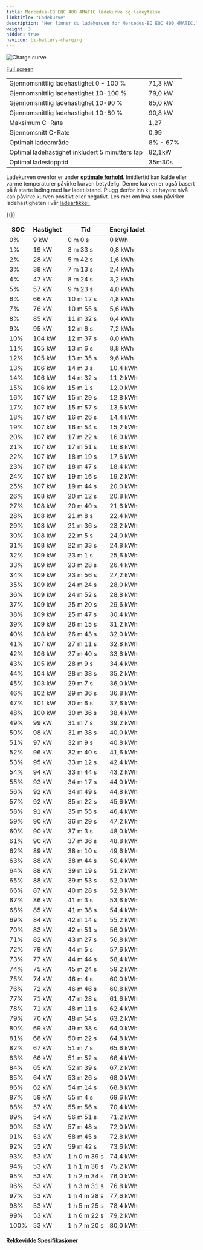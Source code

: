 ```yaml
---
title: Mercedes-EQ EQC 400 4MATIC ladekurve og ladeytelse
linktitle: "Ladekurve"
description: "Her finner du ladekurven for Mercedes-EQ EQC 400 4MATIC."
weight: 3
hidden: true
navicon: bi-battery-charging
---
```

<!-- markdownlint-disable MD033 -->
<img src="../chargingcurve.svg" alt="Charge curve" class="img-fluid">

[Full screen](../chargingcurve.svg)


<table class="table table-striped border">
<tbody>
<tr>
<td>Gjennomsnittlig ladehastighet 0 - 100 %</td><td>71,3 kW</td>
</tr>
<tr>
<td>Gjennomsnittlig ladehastighet 10-100 %</td><td>79,0 kW</td>
</tr>
<tr>
<td>Gjennomsnittlig ladehastighet 10-90 %</td><td>85,0 kW</td>
</tr>
<tr>
<td>Gjennomsnittlig ladehastighet 10-80 %</td><td>90,8 kW</td>
</tr>
<tr>
<td>Maksimum C-Rate</td><td>1,27</td>
</tr>
<tr>
<td>Gjennomsnitt C-Rate</td><td>0,99</td>
</tr>
<tr>
<td>Optimalt ladeområde</td><td>8% - 67%</td>
</tr>
<tr>
<td>Optimal ladehastighet inkludert 5 minutters tap</td><td>82,1kW</td>
</tr>
<tr>
<td>Optimal ladestopptid</td><td>35m30s</td>
</tr>
</tbody>
</table>


Ladekurven ovenfor er under **[optimale forhold](../../../../../technology/battery/charging/#temperatur)**. Imidlertid kan kalde eller varme temperaturer påvirke kurven betydelig. Denne kurven er også basert på å starte lading med lav ladetilstand. Plugg derfor inn kl. et høyere nivå kan påvirke kurven positivt eller negativt. Les mer om hva som påvirker ladehastigheten i vår [ladeartikkel.](../../../../../technology/battery/charging/)


{{<evkxdisplayaddarticle />}}
<table class="table table-striped border">
<thead>
<tr><th>SOC</th><th>Hastighet</th><th>Tid</th><th>Energi ladet</th></tr>
</thead>
<tbody>
<tr>
<td>0%</td><td>9 kW</td><td> 0 m 0 s </td><td>0 kWh </td>
</tr>
<tr>
<td>1%</td><td>19 kW</td><td> 3 m 33 s </td><td>0,8 kWh </td>
</tr>
<tr>
<td>2%</td><td>28 kW</td><td> 5 m 42 s </td><td>1,6 kWh </td>
</tr>
<tr>
<td>3%</td><td>38 kW</td><td> 7 m 13 s </td><td>2,4 kWh </td>
</tr>
<tr>
<td>4%</td><td>47 kW</td><td> 8 m 24 s </td><td>3,2 kWh </td>
</tr>
<tr>
<td>5%</td><td>57 kW</td><td> 9 m 23 s </td><td>4,0 kWh </td>
</tr>
<tr>
<td>6%</td><td>66 kW</td><td> 10 m 12 s </td><td>4,8 kWh </td>
</tr>
<tr>
<td>7%</td><td>76 kW</td><td> 10 m 55 s </td><td>5,6 kWh </td>
</tr>
<tr>
<td>8%</td><td>85 kW</td><td> 11 m 32 s </td><td>6,4 kWh </td>
</tr>
<tr>
<td>9%</td><td>95 kW</td><td> 12 m 6 s </td><td>7,2 kWh </td>
</tr>
<tr>
<td>10%</td><td>104 kW</td><td> 12 m 37 s </td><td>8,0 kWh </td>
</tr>
<tr>
<td>11%</td><td>105 kW</td><td> 13 m 6 s </td><td>8,8 kWh </td>
</tr>
<tr>
<td>12%</td><td>105 kW</td><td> 13 m 35 s </td><td>9,6 kWh </td>
</tr>
<tr>
<td>13%</td><td>106 kW</td><td> 14 m 3 s </td><td>10,4 kWh </td>
</tr>
<tr>
<td>14%</td><td>106 kW</td><td> 14 m 32 s </td><td>11,2 kWh </td>
</tr>
<tr>
<td>15%</td><td>106 kW</td><td> 15 m 1 s </td><td>12,0 kWh </td>
</tr>
<tr>
<td>16%</td><td>107 kW</td><td> 15 m 29 s </td><td>12,8 kWh </td>
</tr>
<tr>
<td>17%</td><td>107 kW</td><td> 15 m 57 s </td><td>13,6 kWh </td>
</tr>
<tr>
<td>18%</td><td>107 kW</td><td> 16 m 26 s </td><td>14,4 kWh </td>
</tr>
<tr>
<td>19%</td><td>107 kW</td><td> 16 m 54 s </td><td>15,2 kWh </td>
</tr>
<tr>
<td>20%</td><td>107 kW</td><td> 17 m 22 s </td><td>16,0 kWh </td>
</tr>
<tr>
<td>21%</td><td>107 kW</td><td> 17 m 51 s </td><td>16,8 kWh </td>
</tr>
<tr>
<td>22%</td><td>107 kW</td><td> 18 m 19 s </td><td>17,6 kWh </td>
</tr>
<tr>
<td>23%</td><td>107 kW</td><td> 18 m 47 s </td><td>18,4 kWh </td>
</tr>
<tr>
<td>24%</td><td>107 kW</td><td> 19 m 16 s </td><td>19,2 kWh </td>
</tr>
<tr>
<td>25%</td><td>107 kW</td><td> 19 m 44 s </td><td>20,0 kWh </td>
</tr>
<tr>
<td>26%</td><td>108 kW</td><td> 20 m 12 s </td><td>20,8 kWh </td>
</tr>
<tr>
<td>27%</td><td>108 kW</td><td> 20 m 40 s </td><td>21,6 kWh </td>
</tr>
<tr>
<td>28%</td><td>108 kW</td><td> 21 m 8 s </td><td>22,4 kWh </td>
</tr>
<tr>
<td>29%</td><td>108 kW</td><td> 21 m 36 s </td><td>23,2 kWh </td>
</tr>
<tr>
<td>30%</td><td>108 kW</td><td> 22 m 5 s </td><td>24,0 kWh </td>
</tr>
<tr>
<td>31%</td><td>108 kW</td><td> 22 m 33 s </td><td>24,8 kWh </td>
</tr>
<tr>
<td>32%</td><td>109 kW</td><td> 23 m 1 s </td><td>25,6 kWh </td>
</tr>
<tr>
<td>33%</td><td>109 kW</td><td> 23 m 28 s </td><td>26,4 kWh </td>
</tr>
<tr>
<td>34%</td><td>109 kW</td><td> 23 m 56 s </td><td>27,2 kWh </td>
</tr>
<tr>
<td>35%</td><td>109 kW</td><td> 24 m 24 s </td><td>28,0 kWh </td>
</tr>
<tr>
<td>36%</td><td>109 kW</td><td> 24 m 52 s </td><td>28,8 kWh </td>
</tr>
<tr>
<td>37%</td><td>109 kW</td><td> 25 m 20 s </td><td>29,6 kWh </td>
</tr>
<tr>
<td>38%</td><td>109 kW</td><td> 25 m 47 s </td><td>30,4 kWh </td>
</tr>
<tr>
<td>39%</td><td>109 kW</td><td> 26 m 15 s </td><td>31,2 kWh </td>
</tr>
<tr>
<td>40%</td><td>108 kW</td><td> 26 m 43 s </td><td>32,0 kWh </td>
</tr>
<tr>
<td>41%</td><td>107 kW</td><td> 27 m 11 s </td><td>32,8 kWh </td>
</tr>
<tr>
<td>42%</td><td>106 kW</td><td> 27 m 40 s </td><td>33,6 kWh </td>
</tr>
<tr>
<td>43%</td><td>105 kW</td><td> 28 m 9 s </td><td>34,4 kWh </td>
</tr>
<tr>
<td>44%</td><td>104 kW</td><td> 28 m 38 s </td><td>35,2 kWh </td>
</tr>
<tr>
<td>45%</td><td>103 kW</td><td> 29 m 7 s </td><td>36,0 kWh </td>
</tr>
<tr>
<td>46%</td><td>102 kW</td><td> 29 m 36 s </td><td>36,8 kWh </td>
</tr>
<tr>
<td>47%</td><td>101 kW</td><td> 30 m 6 s </td><td>37,6 kWh </td>
</tr>
<tr>
<td>48%</td><td>100 kW</td><td> 30 m 36 s </td><td>38,4 kWh </td>
</tr>
<tr>
<td>49%</td><td>99 kW</td><td> 31 m 7 s </td><td>39,2 kWh </td>
</tr>
<tr>
<td>50%</td><td>98 kW</td><td> 31 m 38 s </td><td>40,0 kWh </td>
</tr>
<tr>
<td>51%</td><td>97 kW</td><td> 32 m 9 s </td><td>40,8 kWh </td>
</tr>
<tr>
<td>52%</td><td>96 kW</td><td> 32 m 40 s </td><td>41,6 kWh </td>
</tr>
<tr>
<td>53%</td><td>95 kW</td><td> 33 m 12 s </td><td>42,4 kWh </td>
</tr>
<tr>
<td>54%</td><td>94 kW</td><td> 33 m 44 s </td><td>43,2 kWh </td>
</tr>
<tr>
<td>55%</td><td>93 kW</td><td> 34 m 17 s </td><td>44,0 kWh </td>
</tr>
<tr>
<td>56%</td><td>92 kW</td><td> 34 m 49 s </td><td>44,8 kWh </td>
</tr>
<tr>
<td>57%</td><td>92 kW</td><td> 35 m 22 s </td><td>45,6 kWh </td>
</tr>
<tr>
<td>58%</td><td>91 kW</td><td> 35 m 55 s </td><td>46,4 kWh </td>
</tr>
<tr>
<td>59%</td><td>90 kW</td><td> 36 m 29 s </td><td>47,2 kWh </td>
</tr>
<tr>
<td>60%</td><td>90 kW</td><td> 37 m 3 s </td><td>48,0 kWh </td>
</tr>
<tr>
<td>61%</td><td>90 kW</td><td> 37 m 36 s </td><td>48,8 kWh </td>
</tr>
<tr>
<td>62%</td><td>89 kW</td><td> 38 m 10 s </td><td>49,6 kWh </td>
</tr>
<tr>
<td>63%</td><td>88 kW</td><td> 38 m 44 s </td><td>50,4 kWh </td>
</tr>
<tr>
<td>64%</td><td>88 kW</td><td> 39 m 19 s </td><td>51,2 kWh </td>
</tr>
<tr>
<td>65%</td><td>88 kW</td><td> 39 m 53 s </td><td>52,0 kWh </td>
</tr>
<tr>
<td>66%</td><td>87 kW</td><td> 40 m 28 s </td><td>52,8 kWh </td>
</tr>
<tr>
<td>67%</td><td>86 kW</td><td> 41 m 3 s </td><td>53,6 kWh </td>
</tr>
<tr>
<td>68%</td><td>85 kW</td><td> 41 m 38 s </td><td>54,4 kWh </td>
</tr>
<tr>
<td>69%</td><td>84 kW</td><td> 42 m 14 s </td><td>55,2 kWh </td>
</tr>
<tr>
<td>70%</td><td>83 kW</td><td> 42 m 51 s </td><td>56,0 kWh </td>
</tr>
<tr>
<td>71%</td><td>82 kW</td><td> 43 m 27 s </td><td>56,8 kWh </td>
</tr>
<tr>
<td>72%</td><td>79 kW</td><td> 44 m 5 s </td><td>57,6 kWh </td>
</tr>
<tr>
<td>73%</td><td>77 kW</td><td> 44 m 44 s </td><td>58,4 kWh </td>
</tr>
<tr>
<td>74%</td><td>75 kW</td><td> 45 m 24 s </td><td>59,2 kWh </td>
</tr>
<tr>
<td>75%</td><td>74 kW</td><td> 46 m 4 s </td><td>60,0 kWh </td>
</tr>
<tr>
<td>76%</td><td>72 kW</td><td> 46 m 46 s </td><td>60,8 kWh </td>
</tr>
<tr>
<td>77%</td><td>71 kW</td><td> 47 m 28 s </td><td>61,6 kWh </td>
</tr>
<tr>
<td>78%</td><td>71 kW</td><td> 48 m 11 s </td><td>62,4 kWh </td>
</tr>
<tr>
<td>79%</td><td>70 kW</td><td> 48 m 54 s </td><td>63,2 kWh </td>
</tr>
<tr>
<td>80%</td><td>69 kW</td><td> 49 m 38 s </td><td>64,0 kWh </td>
</tr>
<tr>
<td>81%</td><td>68 kW</td><td> 50 m 22 s </td><td>64,8 kWh </td>
</tr>
<tr>
<td>82%</td><td>67 kW</td><td> 51 m 7 s </td><td>65,6 kWh </td>
</tr>
<tr>
<td>83%</td><td>66 kW</td><td> 51 m 52 s </td><td>66,4 kWh </td>
</tr>
<tr>
<td>84%</td><td>65 kW</td><td> 52 m 39 s </td><td>67,2 kWh </td>
</tr>
<tr>
<td>85%</td><td>64 kW</td><td> 53 m 26 s </td><td>68,0 kWh </td>
</tr>
<tr>
<td>86%</td><td>62 kW</td><td> 54 m 14 s </td><td>68,8 kWh </td>
</tr>
<tr>
<td>87%</td><td>59 kW</td><td> 55 m 4 s </td><td>69,6 kWh </td>
</tr>
<tr>
<td>88%</td><td>57 kW</td><td> 55 m 56 s </td><td>70,4 kWh </td>
</tr>
<tr>
<td>89%</td><td>54 kW</td><td> 56 m 51 s </td><td>71,2 kWh </td>
</tr>
<tr>
<td>90%</td><td>53 kW</td><td> 57 m 48 s </td><td>72,0 kWh </td>
</tr>
<tr>
<td>91%</td><td>53 kW</td><td> 58 m 45 s </td><td>72,8 kWh </td>
</tr>
<tr>
<td>92%</td><td>53 kW</td><td> 59 m 42 s </td><td>73,6 kWh </td>
</tr>
<tr>
<td>93%</td><td>53 kW</td><td>1 h 0 m 39 s </td><td>74,4 kWh </td>
</tr>
<tr>
<td>94%</td><td>53 kW</td><td>1 h 1 m 36 s </td><td>75,2 kWh </td>
</tr>
<tr>
<td>95%</td><td>53 kW</td><td>1 h 2 m 34 s </td><td>76,0 kWh </td>
</tr>
<tr>
<td>96%</td><td>53 kW</td><td>1 h 3 m 31 s </td><td>76,8 kWh </td>
</tr>
<tr>
<td>97%</td><td>53 kW</td><td>1 h 4 m 28 s </td><td>77,6 kWh </td>
</tr>
<tr>
<td>98%</td><td>53 kW</td><td>1 h 5 m 25 s </td><td>78,4 kWh </td>
</tr>
<tr>
<td>99%</td><td>53 kW</td><td>1 h 6 m 22 s </td><td>79,2 kWh </td>
</tr>
<tr>
<td>100%</td><td>53 kW</td><td>1 h 7 m 20 s </td><td>80,0 kWh </td>
</tr>
</tbody>
</table>

<div class="mt-3 mb-3">
<a href="../rangeandconsumption/" class="text-decoration-none text-black">
<strong><i class="bi-arrow-left"></i> Rekkevidde </strong>
</a>
<a href="../specifications/" class="text-decoration-none text-black float-end">
<strong>Spesifikasjoner <i class="bi-arrow-right"></i></strong>
</a>
</div>

